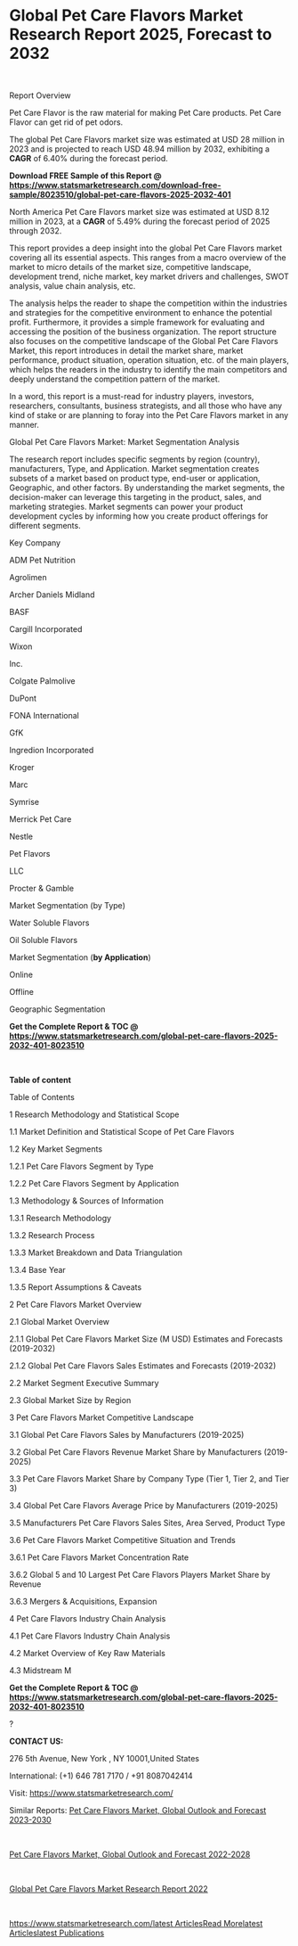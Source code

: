 <h1>Global Pet Care Flavors Market Research Report 2025, Forecast to 2032</h1><br/><p>Report Overview</p>
 
 
 
 <p>Pet Care Flavor is the raw material for making Pet Care products. Pet Care Flavor can get rid of pet odors.</p>
 
 
 
 <p>The global Pet Care Flavors market size was estimated at USD 28 million in 2023 and is projected to reach USD 48.94 million by 2032, exhibiting a <strong>CAGR</strong> of 6.40% during the forecast period.</p>
 
 
 
 <p><strong>Download FREE Sample of this Report @ <a href="https://www.statsmarketresearch.com/download-free-sample/8023510/global-pet-care-flavors-2025-2032-401">https://www.statsmarketresearch.com/download-free-sample/8023510/global-pet-care-flavors-2025-2032-401</a></strong></p>
 
 
 
 <p>North America Pet Care Flavors market size was estimated at USD 8.12 million in 2023, at a <strong>CAGR</strong> of 5.49% during the forecast period of 2025 through 2032.</p>
 
 
 
 <p>This report provides a deep insight into the global Pet Care Flavors market covering all its essential aspects. This ranges from a macro overview of the market to micro details of the market size, competitive landscape, development trend, niche market, key market drivers and challenges, SWOT analysis, value chain analysis, etc.</p>
 
 
 
 <p>The analysis helps the reader to shape the competition within the industries and strategies for the competitive environment to enhance the potential profit. Furthermore, it provides a simple framework for evaluating and accessing the position of the business organization. The report structure also focuses on the competitive landscape of the Global Pet Care Flavors Market, this report introduces in detail the market share, market performance, product situation, operation situation, etc. of the main players, which helps the readers in the industry to identify the main competitors and deeply understand the competition pattern of the market.</p>
 
 
 
 <p>In a word, this report is a must-read for industry players, investors, researchers, consultants, business strategists, and all those who have any kind of stake or are planning to foray into the Pet Care Flavors market in any manner.</p>
 
 
 
 <p>Global Pet Care Flavors Market: Market Segmentation Analysis</p>
 
 
 
 <p>The research report includes specific segments by region (country), manufacturers, Type, and Application. Market segmentation creates subsets of a market based on product type, end-user or application, Geographic, and other factors. By understanding the market segments, the decision-maker can leverage this targeting in the product, sales, and marketing strategies. Market segments can power your product development cycles by informing how you create product offerings for different segments.</p>
 
 
 
 <p>Key Company</p>
 
 
 
 <p>ADM Pet Nutrition</p>
 
 
 
 <p>Agrolimen</p>
 
 
 
 <p>Archer Daniels Midland</p>
 
 
 
 <p>BASF</p>
 
 
 
 <p>Cargill Incorporated</p>
 
 
 
 <p>Wixon</p>
 
 
 
 <p>Inc.</p>
 
 
 
 <p>Colgate Palmolive</p>
 
 
 
 <p>DuPont</p>
 
 
 
 <p>FONA International</p>
 
 
 
 <p>GfK</p>
 
 
 
 <p>Ingredion Incorporated</p>
 
 
 
 <p>Kroger</p>
 
 
 
 <p>Marc</p>
 
 
 
 <p>Symrise</p>
 
 
 
 <p>Merrick Pet Care</p>
 
 
 
 <p>Nestle</p>
 
 
 
 <p>Pet Flavors</p>
 
 
 
 <p>LLC</p>
 
 
 
 <p>Procter & Gamble</p>
 
 
 
 <p>Market Segmentation (by Type)</p>
 
 
 
 <p>Water Soluble Flavors</p>
 
 
 
 <p>Oil Soluble Flavors</p>
 
 
 
 <p>Market Segmentation (<strong>by Application</strong>)</p>
 
 
 
 <p>Online</p>
 
 
 
 <p>Offline</p>
 
 
 
 <p>Geographic Segmentation</p>
 
 
 
 <div><b>Get the Complete Report & TOC @ <a href="https://www.statsmarketresearch.com/global-pet-care-flavors-2025-2032-401-8023510">https://www.statsmarketresearch.com/global-pet-care-flavors-2025-2032-401-8023510</a></b></div>
 
 
 
 <p><br />
 
 <b>Table of content</b></p>
 
 
 
 <p>Table of Contents<br />
 
 1 Research Methodology and Statistical Scope<br />
 
 1.1 Market Definition and Statistical Scope of Pet Care Flavors<br />
 
 1.2 Key Market Segments<br />
 
 1.2.1 Pet Care Flavors Segment by Type<br />
 
 1.2.2 Pet Care Flavors Segment by Application<br />
 
 1.3 Methodology & Sources of Information<br />
 
 1.3.1 Research Methodology<br />
 
 1.3.2 Research Process<br />
 
 1.3.3 Market Breakdown and Data Triangulation<br />
 
 1.3.4 Base Year<br />
 
 1.3.5 Report Assumptions & Caveats<br />
 
 2 Pet Care Flavors Market Overview<br />
 
 2.1 Global Market Overview<br />
 
 2.1.1 Global Pet Care Flavors Market Size (M USD) Estimates and Forecasts (2019-2032)<br />
 
 2.1.2 Global Pet Care Flavors Sales Estimates and Forecasts (2019-2032)<br />
 
 2.2 Market Segment Executive Summary<br />
 
 2.3 Global Market Size by Region<br />
 
 3 Pet Care Flavors Market Competitive Landscape<br />
 
 3.1 Global Pet Care Flavors Sales by Manufacturers (2019-2025)<br />
 
 3.2 Global Pet Care Flavors Revenue Market Share by Manufacturers (2019-2025)<br />
 
 3.3 Pet Care Flavors Market Share by Company Type (Tier 1, Tier 2, and Tier 3)<br />
 
 3.4 Global Pet Care Flavors Average Price by Manufacturers (2019-2025)<br />
 
 3.5 Manufacturers Pet Care Flavors Sales Sites, Area Served, Product Type<br />
 
 3.6 Pet Care Flavors Market Competitive Situation and Trends<br />
 
 3.6.1 Pet Care Flavors Market Concentration Rate<br />
 
 3.6.2 Global 5 and 10 Largest Pet Care Flavors Players Market Share by Revenue<br />
 
 3.6.3 Mergers & Acquisitions, Expansion<br />
 
 4 Pet Care Flavors Industry Chain Analysis<br />
 
 4.1 Pet Care Flavors Industry Chain Analysis<br />
 
 4.2 Market Overview of Key Raw Materials<br />
 
 4.3 Midstream M</p>
 
 
 
 <div><b>Get the Complete Report & TOC @ <a href="https://www.statsmarketresearch.com/global-pet-care-flavors-2025-2032-401-8023510">https://www.statsmarketresearch.com/global-pet-care-flavors-2025-2032-401-8023510</a></b></div>
 
 
 
 <p>? </p>
 
 
 
 <p><b>CONTACT US:</b><br />
 
 276 5th Avenue, New York , NY 10001,United States<br />
 
 International: (+1) 646 781 7170 / +91 8087042414<br />
 
 Visit: <a href="https://www.statsmarketresearch.com/">https://www.statsmarketresearch.com/</a><br />
 
 Similar Reports: <a href="https://www.statsmarketresearch.com/global-pet-care-flavors-2025-2032-401-8023510">Pet Care Flavors Market, Global Outlook and Forecast 2023-2030</a><br />
 
 <br />
 
 <a href="https://www.statsmarketresearch.com/global-pet-care-flavors-2025-2032-401-8023510">Pet Care Flavors Market, Global Outlook and Forecast 2022-2028</a><br />
 
 <br />
 
 <a href="https://www.statsmarketresearch.com/global-pet-care-flavors-2025-2032-401-8023510">Global Pet Care Flavors Market Research Report 2022</a><br />
 
 <br />
 
 <a href="https://gyeongbokgung.com">https://www.statsmarketresearch.com/</a><a href="https://hallyeomaritime.com">latest Articles</a><a href="https://jingwansa.com">Read More</a><a href="https://nguoiviet.jp/">latest Articles</a><a href="https://www.intelmarketresearch.com/">latest Publications</a></p>